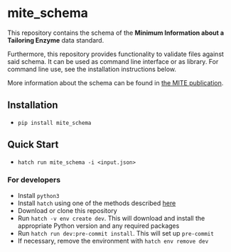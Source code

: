 mite_schema
=========

This repository contains the schema of the **Minimum Information about a Tailoring Enzyme** data standard. 

Furthermore, this repository provides functionality to validate files against said schema.
It can be used as command line interface or as library. For command line use, see the installation instructions below.

More information about the schema can be found in [the MITE publication](https://doi.org/10.26434/chemrxiv-2024-78mtl).

## Installation

- `pip install mite_schema`

## Quick Start

- `hatch run mite_schema -i <input.json>`

### For developers

- Install `python3`
- Install `hatch` using one of the methods described [here](https://hatch.pypa.io/1.12/install/)
- Download or clone this repository
- Run `hatch -v env create dev`. This will download and install the appropriate Python version and any required packages
- Run `hatch run dev:pre-commit install`. This will set up `pre-commit`
- If necessary, remove the environment with `hatch env remove dev`